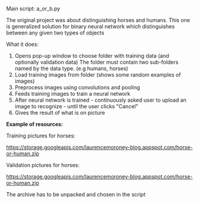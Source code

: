 Main script: a_or_b.py

The original project was about distinguishing horses and humans. 
This one is generalized solution for binary neural network which distinguishes between any given two types of objects

What it does:
1. Opens pop-up window to choose folder with training data (and optionally validation data)
The folder must contain two sub-folders named by the data type. (e.g humans, horses)
2. Load training images from folder (shows some random examples of images)
3. Preprocess images using convolutions and pooling 
4. Feeds training images to train a neural network
5. After neural network is trained - continuously asked user to upload an image to recognize - until the user clicks "Cancel"
6. Gives the result of what is on picture


**Example of resources:**

Training pictures for horses:

 https://storage.googleapis.com/laurencemoroney-blog.appspot.com/horse-or-human.zip
 
 Validation pictures for horses:
 
  https://storage.googleapis.com/laurencemoroney-blog.appspot.com/horse-or-human.zip
  
The archive has to be unpacked and chosen in the script